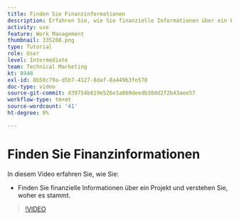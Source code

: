 ```yaml
---
title: Finden Sie Finanzinformationen
description: Erfahren Sie, wie Sie finanzielle Informationen über ein Projekt finden und verstehen, woher es stammt.
activity: use
feature: Work Management
thumbnail: 335208.png
type: Tutorial
role: User
level: Intermediate
team: Technical Marketing
kt: 8948
exl-id: 8b50c79a-d5b7-4127-8daf-8a449b3fe570
doc-type: video
source-git-commit: d39754b619e526e1a869deedb38dd2f2b43aee57
workflow-type: tm+mt
source-wordcount: '41'
ht-degree: 0%

---
```


# Finden Sie Finanzinformationen

In diesem Video erfahren Sie, wie Sie:

* Finden Sie finanzielle Informationen über ein Projekt und verstehen Sie, woher es stammt.

>[!VIDEO](https://video.tv.adobe.com/v/335208/?quality=12)
